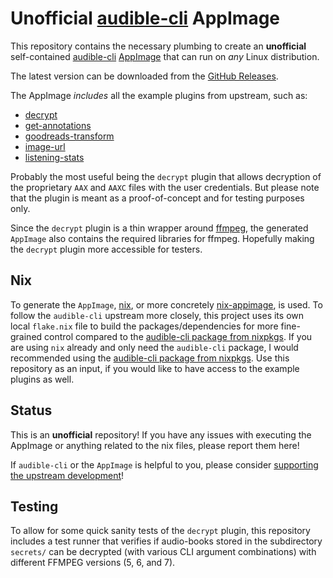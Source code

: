 # Unofficial [audible-cli](https://github.com/mkb79/audible-cli) AppImage

This repository contains the necessary plumbing to create an **unofficial** self-contained
[audible-cli](https://github.com/mkb79/audible-cli) [AppImage](https://appimage.org/)
that can run on _any_ Linux distribution.

The latest version can be downloaded from the [GitHub Releases](https://github.com/kai-tub/audible-cli-appimage/releases/).

The AppImage _includes_ all the example plugins from upstream, such as:
- [decrypt](https://github.com/mkb79/audible-cli/blob/master/plugin_cmds/cmd_decrypt.py)
- [get-annotations](https://github.com/mkb79/audible-cli/blob/master/plugin_cmds/cmd_get-annotations.py)
- [goodreads-transform](https://github.com/mkb79/audible-cli/blob/master/plugin_cmds/cmd_goodreads-transform.py)
- [image-url](https://github.com/mkb79/audible-cli/blob/master/plugin_cmds/cmd_image-urls.py)
- [listening-stats](https://github.com/mkb79/audible-cli/blob/master/plugin_cmds/cmd_listening-stats.py)

Probably the most useful being the `decrypt` plugin that allows decryption of the
proprietary `AAX` and `AAXC` files with the user credentials.
But please note that the plugin is meant as a proof-of-concept and for testing purposes only.

Since the `decrypt` plugin is a thin wrapper around [ffmpeg](https://www.ffmpeg.org/), the
generated `AppImage` also contains the required libraries for ffmpeg.
Hopefully making the `decrypt` plugin more accessible for testers.

## Nix

To generate the `AppImage`, [nix](nixos.org), or more concretely [nix-appimage](https://github.com/ralismark/nix-appimage/tree/main),
is used. To follow the `audible-cli` upstream more closely, this project uses its own local
`flake.nix` file to build the packages/dependencies for more fine-grained control compared to the
[audible-cli package from nixpkgs](https://search.nixos.org/packages?channel=23.11&show=audible-cli&from=0&size=50&sort=relevance&type=packages&query=audible-cli).
If you are using `nix` already and only need the `audible-cli` package, I would recommended
using the [audible-cli package from nixpkgs](https://search.nixos.org/packages?channel=23.11&show=audible-cli&from=0&size=50&sort=relevance&type=packages&query=audible-cli).
Use this repository as an input, if you would like to have access to the example plugins as well.

## Status

This is an **unofficial** repository! If you have any issues with executing the AppImage or
anything related to the nix files, please report them here!

If `audible-cli` or the `AppImage` is helpful to you,
please consider [supporting the upstream development](https://github.com/sponsors/mkb79)!

## Testing

To allow for some quick sanity tests of the `decrypt` plugin, this repository includes a test runner
that verifies if audio-books stored in the subdirectory `secrets/` can be decrypted (with various CLI argument
combinations) with different FFMPEG versions (5, 6, and 7). 

